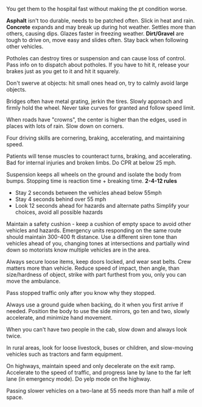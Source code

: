 You get them to the hospital fast without making the pt condition worse. 

**Asphalt** isn't too durable, needs to be patched often. Slick in heat and rain.
**Concrete** expands and may break up during hot weather. Settles more than others, causing dips. Glazes faster in freezing weather.
**Dirt/Gravel** are tough to drive on, move easy and slides often. Stay back when following other vehicles.

Potholes can destroy tires or suspension and can cause loss of control. Pass info on to dispatch about potholes. If you have to hit it, release your brakes just as you get to it and hit it squarely. 

Don't swerve at objects: hit small ones head on, try to calmly avoid large objects.

Bridges often have metal grating, jerkin the tires. Slowly approach and firmly hold the wheel. Never take curves for granted and follow speed limit.

When roads have "crowns", the center is higher than the edges, used in places with lots of rain. Slow down on corners.

Four driving skills are cornering, braking, accelerating, and maintaining speed.

Patients will tense muscles to counteract turns, braking, and accelerating. Bad for internal injuries and broken limbs.
Do CPR at below 25 mph.

Suspension keeps all wheels on the ground and isolate the body from bumps. Stopping time is reaction time + breaking time.
**2-4-12 rules**
- Stay 2 seconds between the vehicles ahead below 55mph
- Stay 4 seconds behind over 55 mph
- Look 12 seconds ahead for hazards and alternate paths
Simplify your choices, avoid all possible hazards

Maintain a safety cushion - keep a cushion of empty space to avoid other vehicles and hazards.
Emergency units responding on the same route should maintain 300-400 ft distance. Use a different siren tone than vehicles ahead of you, changing tones at intersections and partially wind down so motorists know multiple vehicles are in the area.

Always secure loose items, keep doors locked, and wear seat belts. Crew matters more than vehicle.
Reduce speed of impact, then angle, than size/hardness of object, strike with part furthest from you, only you can move the ambulance.

Pass stopped traffic only after you know why they stopped.

Always use a ground guide when backing, do it when you first arrive if needed. Position the body to use the side mirrors, go ten and two, slowly accelerate, and minimize hand movement.

When you can't have two people in the cab, slow down and always look twice. 

In rural areas, look for loose livestock, buses or children, and slow-moving vehicles such as tractors and farm equipment.

On highways, maintain speed and only decelerate on the exit ramp. Accelerate to the speed of traffic, and progress lane by lane to the far left lane (in emergency mode). Do yelp mode on the highway.

Passing slower vehicles on a two-lane at 55 needs more than half a mile of space.
